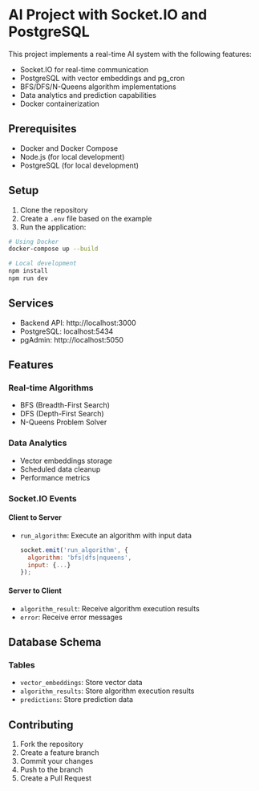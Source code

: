 # AI Project with Socket.IO and PostgreSQL

This project implements a real-time AI system with the following features:
- Socket.IO for real-time communication
- PostgreSQL with vector embeddings and pg_cron
- BFS/DFS/N-Queens algorithm implementations
- Data analytics and prediction capabilities
- Docker containerization

## Prerequisites

- Docker and Docker Compose
- Node.js (for local development)
- PostgreSQL (for local development)

## Setup

1. Clone the repository
2. Create a `.env` file based on the example
3. Run the application:

```bash
# Using Docker
docker-compose up --build

# Local development
npm install
npm run dev
```

## Services

- Backend API: http://localhost:3000
- PostgreSQL: localhost:5434
- pgAdmin: http://localhost:5050

## Features

### Real-time Algorithms
- BFS (Breadth-First Search)
- DFS (Depth-First Search)
- N-Queens Problem Solver

### Data Analytics
- Vector embeddings storage
- Scheduled data cleanup
- Performance metrics

### Socket.IO Events

#### Client to Server
- `run_algorithm`: Execute an algorithm with input data
  ```javascript
  socket.emit('run_algorithm', {
    algorithm: 'bfs|dfs|nqueens',
    input: {...}
  });
  ```

#### Server to Client
- `algorithm_result`: Receive algorithm execution results
- `error`: Receive error messages

## Database Schema

### Tables
- `vector_embeddings`: Store vector data
- `algorithm_results`: Store algorithm execution results
- `predictions`: Store prediction data

## Contributing

1. Fork the repository
2. Create a feature branch
3. Commit your changes
4. Push to the branch
5. Create a Pull Request 